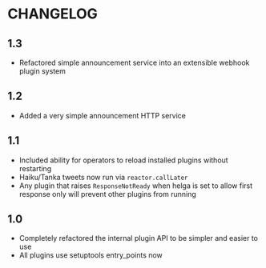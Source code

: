 # CHANGELOG

## 1.3

- Refactored simple announcement service into an extensible webhook plugin system

## 1.2

- Added a very simple announcement HTTP service

## 1.1

- Included ability for operators to reload installed plugins without restarting
- Haiku/Tanka tweets now run via ``reactor.callLater``
- Any plugin that raises ``ResponseNotReady`` when helga is set to allow first
  response only will prevent other plugins from running

## 1.0

- Completely refactored the internal plugin API to be simpler and easier to use
- All plugins use setuptools entry_points now
